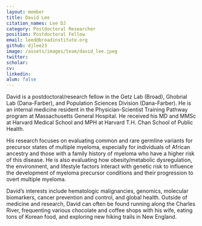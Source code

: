 ```yaml
---
layout: member
title: David Lee
citation_names: Lee DJ
category: Postdoctoral Researcher
position: Postdoctoral Fellow
email: leed@broadinstitute.org
github: djlee23
image: /assets/images/team/david_lee.jpeg
twitter: 
scholar: 
cv:
linkedin:
alum: false
---
```


David is a postdoctoral/research fellow in the Getz Lab (Broad), Ghobrial Lab (Dana-Farber), and Population Sciences Division (Dana-Farber). He is an internal medicine resident in the Physician-Scientist Training Pathway program at Massachusetts General Hospital. He received his MD and MMSc at Harvard Medical School and MPH at Harvard T.H. Chan School of Public Health.

His research focuses on evaluating common and rare germline variants for precursor states of multiple myeloma, especially for individuals of African ancestry and those with a family history of myeloma who have a higher risk of this disease. He is also evaluating how obesity/metabolic dysregulation, the environment, and lifestyle factors interact with genetic risk to influence the development of myeloma precursor conditions and their progression to overt multiple myeloma.

David’s interests include hematologic malignancies, genomics, molecular biomarkers, cancer prevention and control, and global health. Outside of medicine and research, David can often be found running along the Charles River, frequenting various chocolate and coffee shops with his wife, eating tons of Korean food, and exploring new hiking trails in New England.
